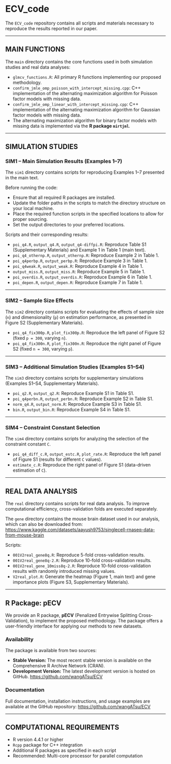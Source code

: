 # ECV_code

The `ECV_code` repository contains all scripts and materials necessary to reproduce the results reported in our paper.  

---

## **MAIN FUNCTIONS**

The `main` directory contains the core functions used in both simulation studies and real data analyses:

- `glmcv_functions.R`: All primary R functions implementing our proposed methodology.  
- `confirm_jmle_omp_poisson_with_intercept_missing.cpp`: C++ implementation of the alternating maximization algorithm for Poisson factor models with missing data.  
- `confirm_jmle_omp_linear_with_intercept_missing.cpp`: C++ implementation of the alternating maximization algorithm for Gaussian factor models with missing data.  
- The alternating maximization algorithm for binary factor models with missing data is implemented via the **R package `mirtjml`**.

---

## **SIMULATION STUDIES**

### **SIM1 – Main Simulation Results (Examples 1–7)**

The `sim1` directory contains scripts for reproducing Examples 1–7 presented in the main text.  

Before running the code:  
- Ensure that all required R packages are installed.  
- Update the folder paths in the scripts to match the directory structure on your local machine.  
- Place the required function scripts in the specified locations to allow for proper sourcing.  
- Set the output directories to your preferred locations.  

Scripts and their corresponding results:  
- `poi_q4.R`, `output_q4.R`, `output_q4-diffpi.R`: Reproduce Table S1 (Supplementary Materials) and Example 1 in Table 1 (main text).  
- `poi_q4_othernp.R`, `output_othernp.R`: Reproduce Example 2 in Table 1.  
- `poi_q4perbp.R`, `output_perbp.R`: Reproduce Example 3 in Table 1.  
- `poi_q4weak.R`, `output_weak.R`: Reproduce Example 4 in Table 1.  
- `output_miss.R`, `output_miss.R`: Reproduce Example 5 in Table 1.  
- `poi_overdis.R`, `output_overdis.R`: Reproduce Example 6 in Table 1.  
- `poi_depen.R`, `output_depen.R`: Reproduce Example 7 in Table 1.

---

### **SIM2 – Sample Size Effects**

The `sim2` directory contains scripts for evaluating the effects of sample size (`n`) and dimensionality (`p`) on estimation performance, as presented in Figure S2 (Supplementary Materials).  

- `poi_q4_fix300p.R`, `plot_fix300p.R`: Reproduce the left panel of Figure S2 (fixed `p = 300`, varying `n`).  
- `poi_q4_fix300n.R`, `plot_fix300n.R`: Reproduce the right panel of Figure S2 (fixed `n = 300`, varying `p`).

---

### **SIM3 – Additional Simulation Studies (Examples S1–S4)**

The `sim3` directory contains scripts for supplementary simulations (Examples S1–S4, Supplementary Materials).  

- `poi_q2.R`, `output_q2.R`: Reproduce Example S1 in Table S1.  
- `poi_q4perbn.R`, `output_perbn.R`: Reproduce Example S2 in Table S1.  
- `norm_q4.R`, `output_norm.R`: Reproduce Example S3 in Table S1.  
- `bin.R`, `output_bin.R`: Reproduce Example S4 in Table S1.

---

### **SIM4 – Constraint Constant Selection**

The `sim4` directory contains scripts for analyzing the selection of the constraint constant `C`.  

- `poi_q4_diff_c.R`, `output_estc.R`, `plot_rate.R`: Reproduce the left panel of Figure S1 (results for different `C` values).  
- `estimate_c.R`: Reproduce the right panel of Figure S1 (data-driven estimation of `C`).

---

## **REAL DATA ANALYSIS**

The `real` directory contains scripts for real data analysis. To improve computational efficiency, cross-validation folds are executed separately.  

The `gene` directory contains the mouse brain dataset used in our analysis, which can also be downloaded from:  
<https://www.kaggle.com/datasets/aayush9753/singlecell-rnaseq-data-from-mouse-brain>  

Scripts:  
- `001V2real_gene8q.R`: Reproduce 5-fold cross-validation results.  
- `001V2real_gene8q-2.R`: Reproduce 10-fold cross-validation results.  
- `001V2real_gene_10miss8q-2.R`: Reproduce 10-fold cross-validation results with randomly introduced missing values.  
- `V2real_plot.R`: Generate the heatmap (Figure 1, main text) and gene importance plots (Figure S3, Supplementary Materials).

---

## **R Package: pECV**

We provide an R package, **pECV** (Penalized Entrywise Splitting Cross-Validation), to implement the proposed methodology. The package offers a user-friendly interface for applying our methods to new datasets.

### Availability

The package is available from two sources:

* **Stable Version:** The most recent stable version is available on the Comprehensive R Archive Network (CRAN).
* **Development Version:** The latest development version is hosted on GitHub. <https://github.com/wangATsu/ECV>

### Documentation

Full documentation, installation instructions, and usage examples are available at the GitHub repository:
https://github.com/wangATsu/ECV

---

## **COMPUTATIONAL REQUIREMENTS**

- R version 4.4.1 or higher  
- `Rcpp` package for C++ integration  
- Additional R packages as specified in each script  
- Recommended: Multi-core processor for parallel computation  


